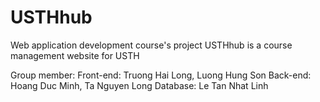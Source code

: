 # USTHhub
Web application development course's project
USTHhub is a course management website for USTH 

Group member: 	Front-end: Truong Hai Long, Luong Hung Son 
				Back-end: Hoang Duc Minh, Ta Nguyen Long 
				Database: Le Tan Nhat Linh 
